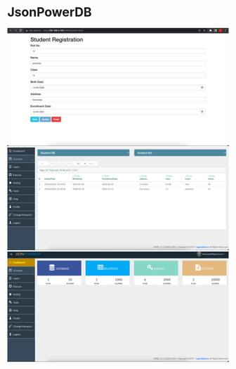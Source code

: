 # JsonPowerDB

![img1](https://github.com/Yashkaka/JsonPowerDB/blob/master/images/img1.png?raw=true)
![img2](https://github.com/Yashkaka/JsonPowerDB/blob/master/images/img2.png?raw=true)
![img3](https://github.com/Yashkaka/JsonPowerDB/blob/master/images/img3.png?raw=true)

